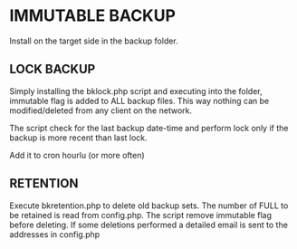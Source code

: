 # IMMUTABLE BACKUP

Install on the target side in the backup folder.

## LOCK BACKUP
Simply installing the bklock.php script and executing into the folder, immutable flag is added to ALL backup files. This way nothing can be modified/deleted from any client on the network.

The script check for the last backup date-time and perform lock only if the backup is more recent than last lock.

Add it to cron hourlu (or more often)

## RETENTION
Execute bkretention.php to delete old backup sets. The number of FULL to be retained is read from config.php.
The script remove immutable flag before deleting.
If some deletions performed a detailed email is sent to the addresses in config.php
